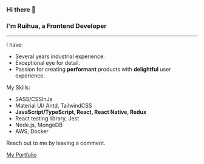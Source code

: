 ### Hi there 👋

### I'm Ruihua, a Frontend Developer
<hr/>

I have:
- Several years industrial experience.
- Exceptional eye for detail.
- Passion for creating **performant** products with **delightful** user experience.

My Skills:
- SASS/CSSInJs
- Material UI/ Antd, TailwindCSS
- **JavaScript/TypeScript, React, React Native, Redux**
- React testing library, Jest
- Node.js, MongoDB
- AWS, Docker

Reach out to me by leaving a comment.

[My Portfolio](https://have-fun.vercel.app/portfolio)




<!--
**ruihuaniu/ruihuaniu** is a ✨ _special_ ✨ repository because its `README.md` (this file) appears on your GitHub profile.

Here are some ideas to get you started:

- 🔭 I’m currently working on ...
- 🌱 I’m currently learning ...
- 👯 I’m looking to collaborate on ...
- 🤔 I’m looking for help with ...
- 💬 Ask me about ...
- 📫 How to reach me: ...
- 😄 Pronouns: ...
- ⚡ Fun fact: ...
-->
